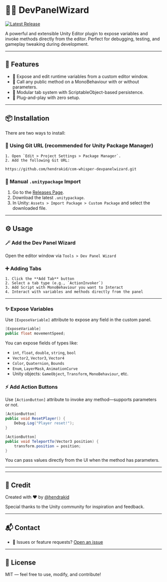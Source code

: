 # 🧙‍♂️ DevPanelWizard

[![Latest Release](https://img.shields.io/github/v/release/hendrakid/com-whisper-devpanelwizard?label=Download)](https://github.com/hendrakid/com-whisper-devpanelwizard/releases/latest)

A powerful and extensible Unity Editor plugin to expose variables and invoke methods directly from the editor. Perfect for debugging, testing, and gameplay tweaking during development.

---

## 🚀 Features

- 🧪 Expose and edit runtime variables from a custom editor window.
- 🎯 Call any public method on a MonoBehaviour with or without parameters.
- 📁 Modular tab system with ScriptableObject-based persistence.
- 🧩 Plug-and-play with zero setup.

---

## 📦 Installation

There are two ways to install:

### 🔗 Using Git URL (recommended for Unity Package Manager)

    1. Open `Edit > Project Settings > Package Manager`.
    2. Add the following Git URL:
   ```
   https://github.com/hendrakid/com-whisper-devpanelwizard.git
   ```

### 📁 Manual `.unitypackage` Import

1. Go to the [Releases Page](https://github.com/hendrakid/com-whisper-devpanelwizard/releases/latest).
2. Download the latest `.unitypackage`.
3. In Unity: `Assets > Import Package > Custom Package` and select the downloaded file.

---

## ⚙️ Usage

### 🪄 Add the Dev Panel Wizard

Open the editor window via `Tools > Dev Panel Wizard`
### ➕ Adding Tabs

    1. Click the **Add Tab** button
    2. Select a tab type (e.g., `ActionInvoker`)
    3. Add Script with MonoBehaviour you want to Interact
    4. Interact with variables and methods directly from the panel

---

### ✨ Expose Variables

Use `[ExposeVariable]` attribute to expose any field in the custom panel.

```csharp
[ExposeVariable]
public float movementSpeed;
```

You can expose fields of types like:

- `int`, `float`, `double`, `string`, `bool`
- `Vector2`, `Vector3`, `Vector4`
- `Color`, `Quaternion`, `Bounds`
- `Enum`, `LayerMask`, `AnimationCurve`
- Unity objects: `GameObject`, `Transform`, `MonoBehaviour`, etc.

### ⚡ Add Action Buttons

Use `[ActionButton]` attribute to invoke any method—supports parameters or not.

```csharp
[ActionButton]
public void ResetPlayer() {
    Debug.Log("Player reset!");
}

[ActionButton]
public void TeleportTo(Vector3 position) {
    transform.position = position;
}
```

You can pass values directly from the UI when the method has parameters.

---


---

## 🙏 Credit

Created with ❤️ by [@hendrakid](https://github.com/hendrakid)

Special thanks to the Unity community for inspiration and feedback.

---

## 📬 Contact

- 💬 Issues or feature requests? [Open an issue](https://github.com/hendrakid/com-whisper-devpanelwizard/issues)

---

## 📌 License

MIT — feel free to use, modify, and contribute!

